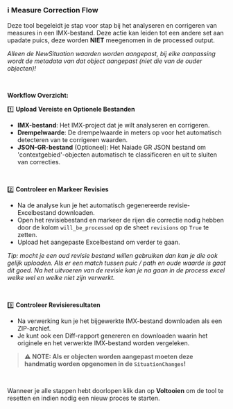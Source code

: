 
### ℹ️ Measure Correction Flow

Deze tool begeleidt je stap voor stap bij het analyseren en corrigeren van measures in een IMX-bestand.
Deze actie kan leiden tot een andere set aan upadate puics, deze worden **NIET** meegenomen in de processed output.

*Alleen de NewSituation waarden worden aangepast, bij elke aanpassing wordt de metadata van dat object aangepast (niet die van de ouder objecten)!*

</br>

**Workflow Overzicht:**

1️⃣ **Upload Vereiste en Optionele Bestanden**  

- **IMX-bestand**: Het IMX-project dat je wilt analyseren en corrigeren.  
- **Drempelwaarde**: De drempelwaarde in meters op voor het automatisch detecteren van te corrigeren waarden.  
- **JSON-GR-bestand** (Optioneel): Het Naiade GR JSON bestand om 'contextgebied'-objecten automatisch te classificeren en uit te sluiten van correcties.  

</br>

2️⃣ **Controleer en Markeer Revisies**
  
- Na de analyse kun je het automatisch gegenereerde revisie-Excelbestand downloaden.  
- Open het revisiebestand en markeer de rijen die correctie nodig hebben door de kolom `will_be_processed` op de sheet `revisions` op `True` te zetten.  
- Upload het aangepaste Excelbestand om verder te gaan.

*Tip: mocht je een oud revisie bestand willen gebruiken dan kan je die ook gelijk uploaden. 
Als er een match tussen puic / path en oude waarde is gaat dit goed. 
Na het uitvoeren van de revisie kan je na gaan in de process excel welke wel en welke niet zijn verwerkt.*

</br>

3️⃣ **Controleer Revisieresultaten**  

- Na verwerking kun je het bijgewerkte IMX-bestand downloaden als een ZIP-archief.  
- Je kunt ook een Diff-rapport genereren en downloaden waarin het originele en het verwerkte IMX-bestand worden vergeleken.


> **⚠️ NOTE: Als er objecten worden aangepast moeten deze handmatig worden opgenomen in de `SituationChanges`!** 

</br>

Wanneer je alle stappen hebt doorlopen klik dan op  **Voltooien** om de tool te resetten en indien nodig een nieuw proces te starten.

